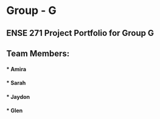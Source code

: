 # Group - G
## ENSE 271 Project Portfolio for Group G
## Team Members:
#### * Amira
#### * Sarah
#### * Jaydon
#### * Glen

